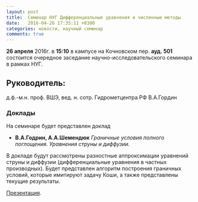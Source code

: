 ```yaml
---
layout: post
title:  Семинар НУГ Дифференциальные уравнения и численные методы
date:   2016-04-26 17:35:11 +0300
categories: новости, научный семинар
comments: true
---
```


**26 апреля** 2016г. в **15:10** в кампусе на Кочновском пер. **ауд. 501** состоится очередное заседание научно-исследовательского семинара в рамках НУГ.

## Руководитель:

д.ф.-м.н. проф. ВШЭ, вед. н. сотр. Гидрометцентра РФ В.А.Гордин

### Доклады

На семинаре будет представлен доклад

+ **В.А.Годрин, А.А.Шемендюк** _Граничные условия полного поглощения. Уравнения струны и диффузии._

В докладе будут рассмотрены разностные аппроксимации уравнений струны и диффузии (дифференциальные уравнения в частных производных).
Будет представлен алгоритм построения граничных условий, которые имитируют задачу Коши, а также представлены текущие результаты.

[Презентация](https://www.dropbox.com/s/avytktx8krx1qot/26.04_nis_pres_Shemendyuk.pdf?dl=0).
